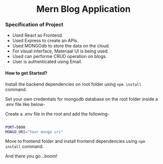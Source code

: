 <h1 align="center">Mern Blog Application </h1>

<h3 align="left"> Specification of Project </h3>


- Used React as Frontend.
- Used Express to create an APIs.
- Used MONGOdb to store the data on the cloud.
- For visual interface, Materiaal UI is being used.
- Used can performe CRUD operation on blogs.
- User is authenticated using Email.

#### How to get Started?

Install the backend dependencies on root folder using `npm install` command.

Set your own credentials for mongodb database on the root folder inside a .env file like below-

Create a .env file in the root and add the following-

```bash

PORT=5000
MONGO_URI="Your mongo uri"

```

Move to frontend folder and install frontend dependencies using `npm install` command.

And there you go...boom! 
